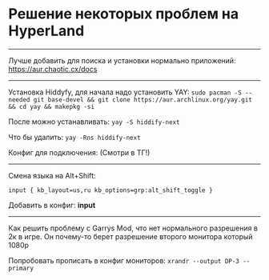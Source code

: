 # Решение некоторых проблем на HyperLand


---

Лучше добавить для поиска и установки нормально приложений: https://aur.chaotic.cx/docs 


---

Установка Hiddyfy, для начала надо установить YAY:
`sudo pacman -S --needed git base-devel && git clone https://aur.archlinux.org/yay.git && cd yay && makepkg -si`

После можно устанавливать:
`yay -S hiddify-next`

Что бы удалить:
`yay -Rns hiddify-next`

Конфиг для подключения: (Смотри в ТГ!) 

---

Смена языка на Alt+Shift:

`input {
kb_layout=us,ru
kb_options=grp:alt_shift_toggle
}`

Добавить в конфиг: **input**

---

Как решить проблему с Garrys Mod, что нет нормального разрешения в 2к в игре. Он почему-то берет разрешение второго монитора который 1080p

Попробовать прописать в конфиг мониторов: `xrandr --output DP-3 --primary`